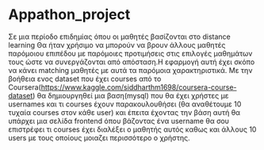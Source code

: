 # Appathon_project
Σε μια περίοδο επιδημίας όπου οι μαθητές βασίζονται στο distance learning 
Θα ήταν χρήσιμο να μπορούν να βρουν άλλους μαθητές παρόμοιου επιπέδου
με παρόμοιες προτιμήσεις στις επιλογές μαθημάτων τους ώστε να συνεργάζονται από 
απόσταση.Η εφαρμογή αυτή έχει σκόπο να κάνει matching μαθητές με αυτά τα παρόμοια χαρακτηριστικά.
Με την βοήθεια ενος dataset που έχει  courses από το Coursera(https://www.kaggle.com/siddharthm1698/coursera-course-dataset)
θα δημιουργηθεί μια βαση(mysql) που θα έχει χρήστες με usernames και τι courses έχουν παρακουλουθήσει
(θα αναθέτουμε 10 τυχαία courses στον κάθε user) και έπειτα έχοντας την βάση αυτή θα υπάρχει μια 
σελίδα frontend όπου βάζοντας  ένα username  θα σου επιστρέφει τι courses έχει διαλέξει ο μαθητής αυτός 
καθως και άλλους 10 users με τους οποίους μοιαζει περισσότερο ο χρήστης.
